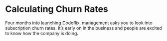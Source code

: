 # Calculating Churn Rates
 Four months into launching Codeflix, management asks you to look into subscription churn rates. It’s early on in the business and people are excited to know how the company is doing.
